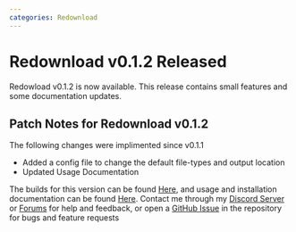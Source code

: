 ```yaml
---
categories: Redownload
---
```

# Redownload v0.1.2 Released
Redowload v0.1.2 is now available. This release contains small features and some documentation updates.

## Patch Notes for Redownload v0.1.2
The following changes were implimented since v0.1.1
- Added a config file to change the default file-types and output location
- Updated Usage Documentation

The builds for this version can be found [Here](https://github.com/Morpheus636/redownload/releases/tag/v0.1.2), and usage and installation documentation can be found [Here](https://github.com/Morpheus636/redownload/blob/v0.1.2/docs/usage.md). Contact me through my [Discord Server](https://discord.morpheus636.com) or [Forums](https://morpheus636.com/forums) for help and feedback, or open a [GitHub Issue](https://github.com/Morpheus636/redownload/issues) in the repository for bugs and feature requests
